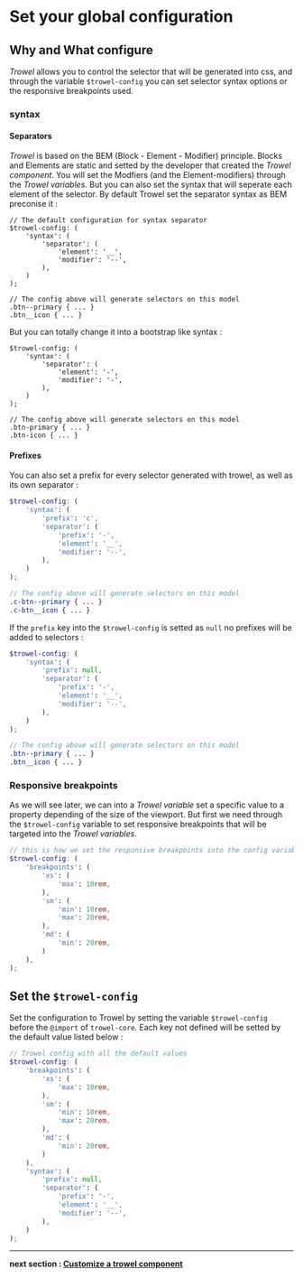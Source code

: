 # Set your global configuration

## Why and What configure
*Trowel* allows you to control the selector that will be generated into css, and through the variable `$trowel-config` you can set selector syntax options or the responsive breakpoints used.

### syntax
#### Separators
*Trowel* is based on the BEM (Block - Element - Modifier) principle. Blocks and Elements are static and setted by the developer that created the *Trowel component*.
You will set the Modfiers (and the Element-modifiers) through the *Trowel variables*.
But you can also set the syntax that will seperate each element of the selector. By default Trowel set the separator syntax as BEM preconise it :

```
// The default configuration for syntax separator
$trowel-config: (
    'syntax': (
        'separator': (
            'element': '__',
            'modifier': '--',
        ),
    )
);

// The config above will generate selectors on this model
.btn--primary { ... }
.btn__icon { ... }
```

But you can totally change it into a bootstrap like syntax :

```
$trowel-config: (
    'syntax': (
        'separator': (
            'element': '-',
            'modifier': '-',
        ),
    )
);

// The config above will generate selectors on this model
.btn-primary { ... }
.btn-icon { ... }
```

#### Prefixes
You can also set a prefix for every selector generated with trowel, as well as its own separator :

```scss
$trowel-config: (
    'syntax': (
        'prefix': 'c',
        'separator': (
            'prefix': '-',
            'element': '__',
            'modifier': '--',
        ),
    )
);

// The config above will generate selectors on this model
.c-btn--primary { ... }
.c-btn__icon { ... }
```

If the `prefix` key into the `$trowel-config` is setted as `null` no prefixes will be added to selectors :

```scss
$trowel-config: (
    'syntax': (
        'prefix': null,
        'separator': (
            'prefix': '-',
            'element': '__',
            'modifier': '--',
        ),
    )
);

// The config above will generate selectors on this model
.btn--primary { ... }
.btn__icon { ... }
```

### Responsive breakpoints
As we will see later, we can into a *Trowel variable* set a specific value to a property depending of the size of the viewport. But first we need through the `$trowel-config` variable to set responsive breakpoints that will be targeted into the *Trowel variables*.

```scss
// this is how we set the responsive breakpoints into the config variable
$trowel-config: (
    'breakpoints': (
        'xs': (
            'max': 10rem,
        ),
        'sm': (
            'min': 10rem,
            'max': 20rem,
        ),
        'md': (
            'min': 20rem,
        )
    ),
);
```

## Set the `$trowel-config`
Set the configuration to Trowel by setting the variable `$trowel-config` before the `@import` of `trowel-core`. Each key not defined will be setted by the default value listed below :

```scss
// Trowel config with all the default values
$trowel-config: (
    'breakpoints': (
        'xs': (
            'max': 10rem,
        ),
        'sm': (
            'min': 10rem,
            'max': 20rem,
        ),
        'md': (
            'min': 20rem,
        )
    ),
    'syntax': (
        'prefix': null,
        'separator': (
            'prefix': '-',
            'element': '__',
            'modifier': '--',
        ),
    )
);
```

---
**next section : [Customize a trowel component](2.3-customize-a-trowel-component.md)**
